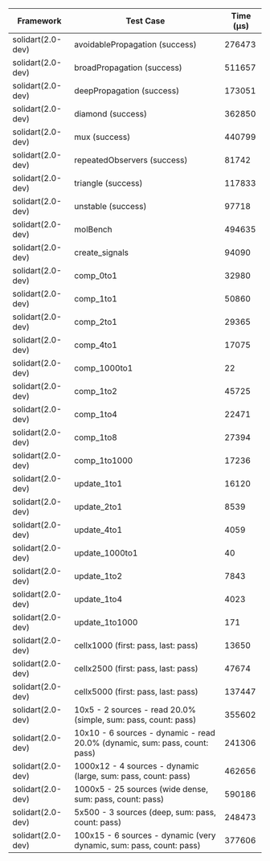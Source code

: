 | Framework | Test Case | Time (μs) |
| --- | --- | --- |
| solidart(2.0-dev) | avoidablePropagation (success) | 276473 |
| solidart(2.0-dev) | broadPropagation (success) | 511657 |
| solidart(2.0-dev) | deepPropagation (success) | 173051 |
| solidart(2.0-dev) | diamond (success) | 362850 |
| solidart(2.0-dev) | mux (success) | 440799 |
| solidart(2.0-dev) | repeatedObservers (success) | 81742 |
| solidart(2.0-dev) | triangle (success) | 117833 |
| solidart(2.0-dev) | unstable (success) | 97718 |
| solidart(2.0-dev) | molBench | 494635 |
| solidart(2.0-dev) | create_signals | 94090 |
| solidart(2.0-dev) | comp_0to1 | 32980 |
| solidart(2.0-dev) | comp_1to1 | 50860 |
| solidart(2.0-dev) | comp_2to1 | 29365 |
| solidart(2.0-dev) | comp_4to1 | 17075 |
| solidart(2.0-dev) | comp_1000to1 | 22 |
| solidart(2.0-dev) | comp_1to2 | 45725 |
| solidart(2.0-dev) | comp_1to4 | 22471 |
| solidart(2.0-dev) | comp_1to8 | 27394 |
| solidart(2.0-dev) | comp_1to1000 | 17236 |
| solidart(2.0-dev) | update_1to1 | 16120 |
| solidart(2.0-dev) | update_2to1 | 8539 |
| solidart(2.0-dev) | update_4to1 | 4059 |
| solidart(2.0-dev) | update_1000to1 | 40 |
| solidart(2.0-dev) | update_1to2 | 7843 |
| solidart(2.0-dev) | update_1to4 | 4023 |
| solidart(2.0-dev) | update_1to1000 | 171 |
| solidart(2.0-dev) | cellx1000 (first: pass, last: pass) | 13650 |
| solidart(2.0-dev) | cellx2500 (first: pass, last: pass) | 47674 |
| solidart(2.0-dev) | cellx5000 (first: pass, last: pass) | 137447 |
| solidart(2.0-dev) | 10x5 - 2 sources - read 20.0% (simple, sum: pass, count: pass) | 355602 |
| solidart(2.0-dev) | 10x10 - 6 sources - dynamic - read 20.0% (dynamic, sum: pass, count: pass) | 241306 |
| solidart(2.0-dev) | 1000x12 - 4 sources - dynamic (large, sum: pass, count: pass) | 462656 |
| solidart(2.0-dev) | 1000x5 - 25 sources (wide dense, sum: pass, count: pass) | 590186 |
| solidart(2.0-dev) | 5x500 - 3 sources (deep, sum: pass, count: pass) | 248473 |
| solidart(2.0-dev) | 100x15 - 6 sources - dynamic (very dynamic, sum: pass, count: pass) | 377606 |
